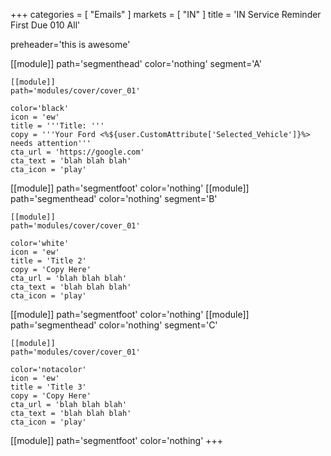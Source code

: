 +++
categories = [ "Emails" ]
markets = [ "IN" ]
title = 'IN Service Reminder First Due 010 All'

preheader='this is awesome'

[[module]]
path='segmenthead'
color='nothing'
segment='A'

    [[module]]
    path='modules/cover/cover_01'

    color='black'
    icon = 'ew'
    title = '''Title: '''
    copy = '''Your Ford <%${user.CustomAttribute['Selected_Vehicle']}%> needs attention'''
    cta_url = 'https://google.com'
    cta_text = 'blah blah blah'
    cta_icon = 'play'

[[module]]
path='segmentfoot'
color='nothing'
[[module]]
path='segmenthead'
color='nothing'
segment='B'

    [[module]]
    path='modules/cover/cover_01'

    color='white'
    icon = 'ew'
    title = 'Title 2'
    copy = 'Copy Here'
    cta_url = 'blah blah blah'
    cta_text = 'blah blah blah'
    cta_icon = 'play'

[[module]]
path='segmentfoot'
color='nothing'
[[module]]
path='segmenthead'
color='nothing'
segment='C'

    [[module]]
    path='modules/cover/cover_01'

    color='notacolor'
    icon = 'ew'
    title = 'Title 3'
    copy = 'Copy Here'
    cta_url = 'blah blah blah'
    cta_text = 'blah blah blah'
    cta_icon = 'play'

[[module]]
path='segmentfoot'
color='nothing'
+++